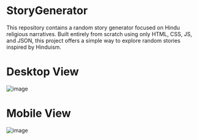 # StoryGenerator
This repository contains a random story generator focused on Hindu religious narratives. Built entirely from scratch using only HTML, CSS, JS, and JSON, this project offers a simple way to explore random stories inspired by Hinduism.

# Desktop View
![image](https://github.com/SimantaRajSarma/StoryGenerator/images/desktop-view.png)

# Mobile View
![image](https://github.com/SimantaRajSarma/StoryGenerator/images/mobile-view.png)

